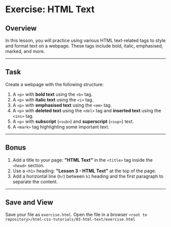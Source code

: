 # Exercise: HTML Text

## Overview

In this lesson, you will practice using various HTML text-related tags to style and format text on a webpage. These tags include bold, italic, emphasised, marked, and more.

---

## Task

Create a webpage with the following structure:

1. A `<p>` with **bold text** using the `<b>` tag.
2. A `<p>` with **italic text** using the `<i>` tag.
3. A `<p>` with **emphasised text** using the `<em>` tag.
4. A `<p>` with **deleted text** using the `<del>` tag and **inserted text** using the `<ins>` tag.
5. A `<p>` with **subscript** (`<sub>`) and **superscript** (`<sup>`) text.
6. A `<mark>` tag highlighting some important text.

---

## Bonus

1. Add a title to your page: **"HTML Text"** in the `<title>` tag inside the `<head>` section.
2. Use a `<h1>` heading: **"Lesson 3 - HTML Text"** at the top of the page.
3. Add a horizontal line (`hr`) between `h1` heading and the first paragraph to separate the content.

---

## Save and View

Save your file as `exercise.html`.
Open the file in a browser `<root to repository>/html-css-tutorials/03-html-text/exercise.html`